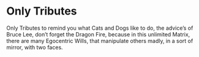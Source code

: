 # Only Tributes

Only Tributes to remind you what Cats and Dogs like to do, the advice’s of Bruce Lee, don’t forget the Dragon Fire, because in this unlimited Matrix, there are many Egocentric Wills, that manipulate others madly, in a sort of mirror, with two faces.
